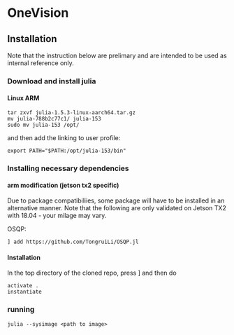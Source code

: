 # OneVision

## Installation
Note that the instruction below are prelimary and are intended to be used as internal reference only.

### Download and install julia
#### Linux ARM
```wget https://julialang-s3.julialang.org/bin/linux/aarch64/1.5/julia-1.5.3-linux-aarch64.tar.gz
tar zxvf julia-1.5.3-linux-aarch64.tar.gz
mv julia-788b2c77c1/ julia-153
sudo mv julia-153 /opt/
```

and then add the linking to user profile:
```
export PATH="$PATH:/opt/julia-153/bin"
```

### Installing necessary dependencies
#### arm modification (jetson tx2 specific)
Due to package compatibiliies, some package will have to be installed in an alternative manner. Note that the following are only validated on Jetson TX2 with 18.04 - your milage may vary. 

OSQP:
```
] add https://github.com/TongruiLi/OSQP.jl
```



#### Installation
In the top directory of the cloned repo, press ] and then do 
```
activate .
instantiate
```
### running

```
julia --sysimage <path to image>
```
